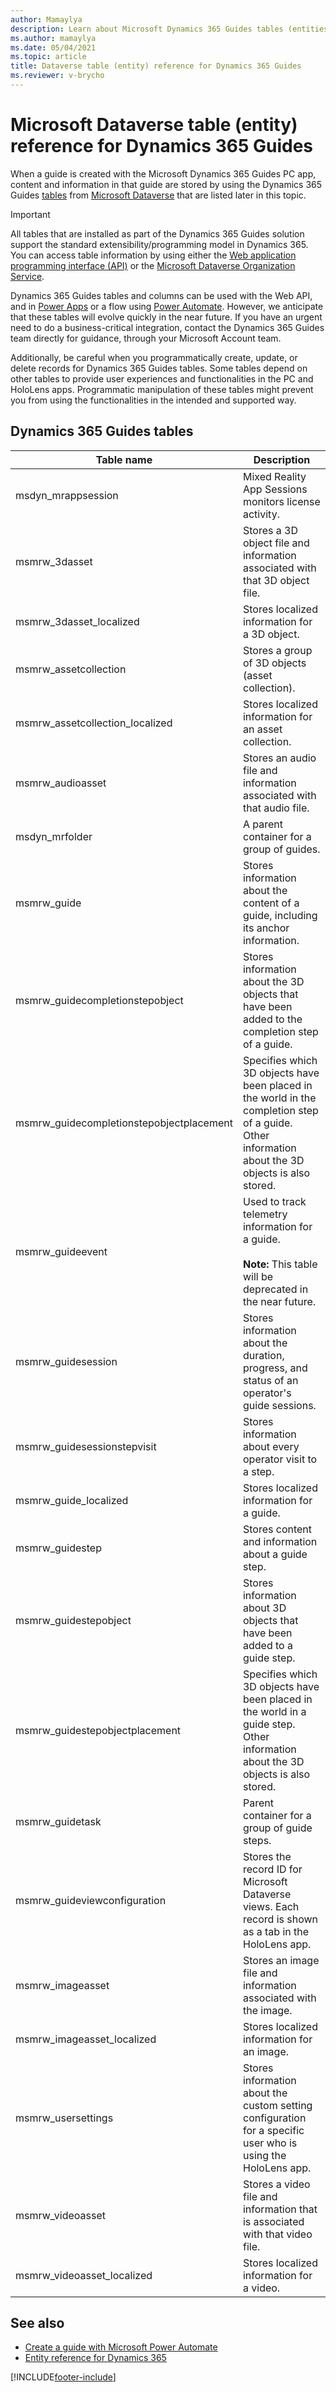 ```yaml
---
author: Mamaylya
description: Learn about Microsoft Dynamics 365 Guides tables (entities) that you can use to extend Dynamics 365.
ms.author: mamaylya
ms.date: 05/04/2021
ms.topic: article
title: Dataverse table (entity) reference for Dynamics 365 Guides
ms.reviewer: v-brycho
---
```


# Microsoft Dataverse table (entity) reference for Dynamics 365 Guides

When a guide is created with the Microsoft Dynamics 365 Guides PC app, content and information in that guide are stored by using the 
Dynamics 365 Guides [tables](/powerapps/maker/common-data-service/entity-overview) from [Microsoft Dataverse](/powerapps/maker/common-data-service/data-platform-intro) that are listed later in this topic.

> [!IMPORTANT]
> All tables that are installed as part of the Dynamics 365 Guides solution support the standard extensibility/programming model in Dynamics 365. You can access table information by using either the [Web application programming interface (API)](/powerapps/developer/common-data-service/webapi/overview) or the [Microsoft Dataverse Organization Service](/powerapps/developer/common-data-service/org-service/overview).
>
> Dynamics 365 Guides tables and columns can be used with the Web API, and in [Power Apps](https://powerapps.microsoft.com/) or a flow using [Power Automate](https://flow.microsoft.com/). However, we anticipate that these tables will evolve quickly in the near future. If you have an urgent need to do a business-critical integration, contact the Dynamics 365 Guides team directly for guidance, through your Microsoft Account team.
>
> Additionally, be careful when you programmatically create, update, or delete records for Dynamics 365 Guides tables. Some tables depend on other tables to provide user experiences and functionalities in the PC and HoloLens apps. Programmatic manipulation of these tables might prevent you from using the functionalities in the intended and supported way.

## Dynamics 365 Guides tables

| Table name | Description |
|-------------|-------------|
| msdyn_mrappsession | Mixed Reality App Sessions monitors license activity. |
| msmrw\_3dasset | Stores a 3D object file and information associated with that 3D object file. |
| msmrw\_3dasset\_localized | Stores localized information for a 3D object. |
| msmrw\_assetcollection | Stores a group of 3D objects (asset collection). |
| msmrw\_assetcollection\_localized | Stores localized information for an asset collection. |
| msmrw\_audioasset | Stores an audio file and information associated with that audio file. |
| msdyn\_mrfolder | A parent container for a group of guides.|
| msmrw\_guide | Stores information about the content of a guide, including its anchor information. |
| msmrw\_guidecompletionstepobject | Stores information about the 3D objects that have been added to the completion step of a guide. |
| msmrw\_guidecompletionstepobjectplacement | Specifies which 3D objects have been placed in the world in the completion step of a guide. Other information about the 3D objects is also stored. |
| msmrw\_guideevent | Used to track telemetry information for a guide.<br><br> **Note:** This table will be deprecated in the near future.|
|msmrw_guidesession |	Stores information about the duration, progress, and status of an operator's guide sessions.|
|msmrw_guidesessionstepvisit| Stores information about every operator visit to a step.|
| msmrw\_guide\_localized | Stores localized information for a guide. |
| msmrw\_guidestep | Stores content and information about a guide step. |
| msmrw\_guidestepobject | Stores information about 3D objects that have been added to a guide step. |
| msmrw\_guidestepobjectplacement | Specifies which 3D objects have been placed in the world in a guide step. Other information about the 3D objects is also stored. |
| msmrw\_guidetask | Parent container for a group of guide steps. |
| msmrw\_guideviewconfiguration | Stores the record ID for Microsoft Dataverse views. Each record is shown as a tab in the HoloLens app. |
| msmrw\_imageasset | Stores an image file and information associated with the image. |
| msmrw\_imageasset\_localized | Stores localized information for an image. |
| msmrw\_usersettings | Stores information about the custom setting configuration for a specific user who is using the HoloLens app. |
| msmrw\_videoasset | Stores a video file and information that is associated with that video file. |
| msmrw\_videoasset\_localized | Stores localized information for a video. |

## See also

- [Create a guide with Microsoft Power Automate](workflow-create-guide.md)
- [Entity reference for Dynamics 365](/dynamics365/customerengagement/on-premises/developer/about-entity-reference)


[!INCLUDE[footer-include](../includes/footer-banner.md)]
